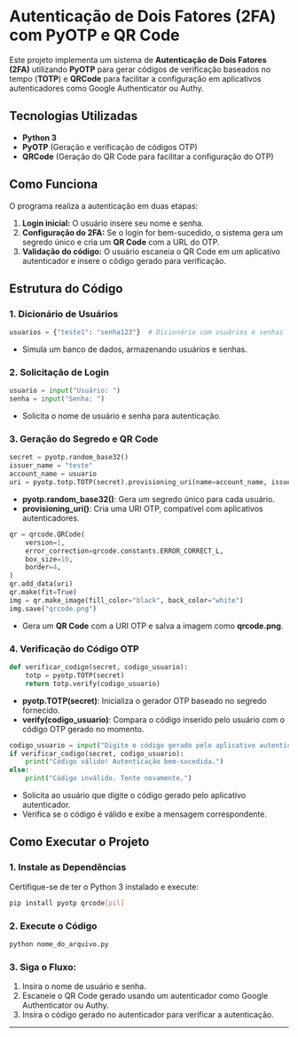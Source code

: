 # Autenticação de Dois Fatores (2FA) com PyOTP e QR Code

Este projeto implementa um sistema de **Autenticação de Dois Fatores (2FA)** utilizando **PyOTP** para gerar códigos de verificação baseados no tempo (**TOTP**) e **QRCode** para facilitar a configuração em aplicativos autenticadores como Google Authenticator ou Authy.

## Tecnologias Utilizadas
- **Python 3**
- **PyOTP** (Geração e verificação de códigos OTP)
- **QRCode** (Geração do QR Code para facilitar a configuração do OTP)

## Como Funciona
O programa realiza a autenticação em duas etapas:
1. **Login inicial:** O usuário insere seu nome e senha.
2. **Configuração do 2FA:** Se o login for bem-sucedido, o sistema gera um segredo único e cria um **QR Code** com a URL do OTP.
3. **Validação do código:** O usuário escaneia o QR Code em um aplicativo autenticador e insere o código gerado para verificação.

## Estrutura do Código

### 1. Dicionário de Usuários
```python
usuarios = {"teste1": "senha123"}  # Dicionário com usuários e senhas
```
- Simula um banco de dados, armazenando usuários e senhas.

### 2. Solicitação de Login
```python
usuario = input("Usuário: ")
senha = input("Senha: ")
```
- Solicita o nome de usuário e senha para autenticação.

### 3. Geração do Segredo e QR Code
```python
secret = pyotp.random_base32()
issuer_name = "teste"
account_name = usuario
uri = pyotp.totp.TOTP(secret).provisioning_uri(name=account_name, issuer_name=issuer_name)
```
- **pyotp.random_base32()**: Gera um segredo único para cada usuário.
- **provisioning_uri()**: Cria uma URI OTP, compatível com aplicativos autenticadores.

```python
qr = qrcode.QRCode(
    version=1,
    error_correction=qrcode.constants.ERROR_CORRECT_L,
    box_size=10,
    border=4,
)
qr.add_data(uri)
qr.make(fit=True)
img = qr.make_image(fill_color="black", back_color="white")
img.save("qrcode.png")
```
- Gera um **QR Code** com a URI OTP e salva a imagem como **qrcode.png**.

### 4. Verificação do Código OTP
```python
def verificar_codigo(secret, codigo_usuario):
    totp = pyotp.TOTP(secret)
    return totp.verify(codigo_usuario)
```
- **pyotp.TOTP(secret)**: Inicializa o gerador OTP baseado no segredo fornecido.
- **verify(codigo_usuario)**: Compara o código inserido pelo usuário com o código OTP gerado no momento.

```python
codigo_usuario = input("Digite o código gerado pelo aplicativo autenticador: ")
if verificar_codigo(secret, codigo_usuario):
    print("Código válido! Autenticação bem-sucedida.")
else:
    print("Código inválido. Tente novamente.")
```
- Solicita ao usuário que digite o código gerado pelo aplicativo autenticador.
- Verifica se o código é válido e exibe a mensagem correspondente.

## Como Executar o Projeto
### 1. Instale as Dependências
Certifique-se de ter o Python 3 instalado e execute:
```sh
pip install pyotp qrcode[pil]
```

### 2. Execute o Código
```sh
python nome_do_arquivo.py
```

### 3. Siga o Fluxo:
1. Insira o nome de usuário e senha.
2. Escaneie o QR Code gerado usando um autenticador como Google Authenticator ou Authy.
3. Insira o código gerado no autenticador para verificar a autenticação.

---
